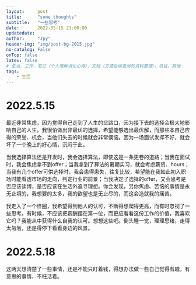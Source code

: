 ```yaml
---
layout:     post
title:      "some thoughts"
subtitle:   "一些思考"
date:       2022-05-15 23:00:00
updatedate:
author:     "Jpy"
header-img: "img/post-bg-2015.jpg"
no-catalog: False
onTop: false
latex: false
# 生活，工作，笔记（个人理解消化心得），文档（方便后续查阅的资料整理），项目，其他
tags:
    - 生活
---
```


# 2022.5.15

最近非常焦虑，因为觉得自己走到了人生的岔路口，因为接下去的选择会极大地影响自己的人生。我很怕做出非最优的选择，希望能够选出最优解，而那些本自己应得的荣誉、机会，当他们失去的时候就会非常懊恼。因为一场面试发挥不好，就会坏了一个晚上的好心情，沉闷于此。

当我选择算法还是开发时，我会选择算法，即使这是一条更卷的道路；当我在面试时，我会焦虑拿不到offer；当我拿到了算法的暑期实习，就会考虑薪资、hours；当我有几个offer可供选择时，我会患得患失，往复比较，希望能在我如此初入职场时能看透市场的走向，判定行业的前景；当我决定了选择的offer，又会思考是否应该读博，是否应该在生活外追寻理想。你会发现，另你焦虑、苦恼的事情是永无止境的，我想要的太多，我的欲望也是无止尽的，而这会造就我的痛苦。

我走入了一个怪圈，我希望得到他人的认可，不断得想爬得更高，而有时忽视了一些思考。有时候，不应该把薪酬摆在第一位，而更应看看这份工作的价值，我喜欢它吗？我能从中获得什么自我的认可。想想这些吧。倒头睡一觉，理理思绪，走得太匆匆，还是得停下看看身边的风景。

# 2022.5.18

这两天想清楚了一些事情，还是不能只盯着钱，得想办法做一些自己觉得有趣，有意思的事情，不枉活着。